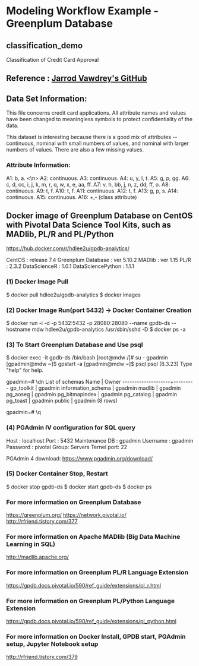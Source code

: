 # Modeling Workflow Example - Greenplum Database

## classification_demo
Classification of Credit Card Approval

## Reference : [Jarrod Vawdrey's GitHub](https://github.com/jvawdrey/gpdb5-demo/blob/master/docker-jupyter/notebooks/Modeling%20Workflow%20Example%20-%20Greenplum%20Database.ipynb)

## Data Set Information:
This file concerns credit card applications. All attribute names and values have been changed to meaningless symbols to protect confidentiality of the data.

This dataset is interesting because there is a good mix of attributes -- continuous, nominal with small numbers of values, and nominal with larger numbers of values. There are also a few missing values.

### Attribute Information:
A1: b, a. <\n>
A2: continuous. 
A3: continuous. 
A4: u, y, l, t. 
A5: g, p, gg. 
A6: c, d, cc, i, j, k, m, r, q, w, x, e, aa, ff. 
A7: v, h, bb, j, n, z, dd, ff, o. 
A8: continuous. 
A9: t, f. 
A10: t, f. 
A11: continuous. 
A12: t, f. 
A13: g, p, s. 
A14: continuous. 
A15: continuous. 
A16: +,- (class attribute) 


## Docker image of Greenplum Database on CentOS with Pivotal Data Science Tool Kits, such as MADlib, PL/R and PL/Python
https://hub.docker.com/r/hdlee2u/gpdb-analytics/

CentOS : release 7.4
Greenplum Database : ver 5.10.2
MADlib : ver 1.15
PL/R : 2.3.2
DataScienceR : 1.0.1
DataSciencePython : 1.1.1

### (1) Docker Image Pull
$ docker pull hdlee2u/gpdb-analytics
$ docker images

### (2) Docker Image Run(port 5432) -> Docker Container Creation
$ docker run -i -d -p 5432:5432 -p 28080:28080 --name gpdb-ds --hostname mdw hdlee2u/gpdb-analytics /usr/sbin/sshd -D
$ docker ps -a

### (3) To Start Greenplum Database and Use psql
$ docker exec -it gpdb-ds /bin/bash
[root@mdw /]# su - gpadmin
[gpadmin@mdw ~]$ gpstart -a
[gpadmin@mdw ~]$ psql
psql (8.3.23)
Type "help" for help.

gpadmin=# \dn
List of schemas
Name | Owner
--------------------+---------
gp_toolkit | gpadmin
information_schema | gpadmin
madlib | gpadmin
pg_aoseg | gpadmin
pg_bitmapindex | gpadmin
pg_catalog | gpadmin
pg_toast | gpadmin
public | gpadmin
(8 rows)

gpadmin=# \q

### (4) PGAdmin IV configuration for SQL query
Host : localhost
Port : 5432
Maintenance DB : gpadmin
Username : gpadmin
Password : pivotal
Group: Servers
Ternel port: 22

PGAdmin 4 download: https://www.pgadmin.org/download/

### (5) Docker Container Stop, Restart
$ docker stop gpdb-ds
$ docker start gpdb-ds
$ docker ps


### For more information on Greenplum Database
https://greenplum.org/
https://network.pivotal.io/
http://rfriend.tistory.com/377

### For more information on Apache MADlib (Big Data Machine Learning in SQL)
http://madlib.apache.org/

### For more information on Greenplum PL/R Language Extension
https://gpdb.docs.pivotal.io/590/ref_guide/extensions/pl_r.html

### For more information on Greenplum PL/Python Language Extension
https://gpdb.docs.pivotal.io/590/ref_guide/extensions/pl_python.html

### For more information on Docker Install, GPDB start, PGAdmin setup, Jupyter Notebook setup
http://rfriend.tistory.com/379
